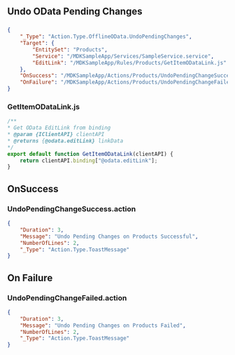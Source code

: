 ## Undo OData Pending Changes

###

```json
{
    "_Type": "Action.Type.OfflineOData.UndoPendingChanges",
    "Target": {
        "EntitySet": "Products",
        "Service": "/MDKSampleApp/Services/SampleService.service",
        "EditLink": "/MDKSampleApp/Rules/Products/GetItemODataLink.js"
    },
    "OnSuccess": "/MDKSampleApp/Actions/Products/UndoPendingChangeSuccess.action",
    "OnFailure": "/MDKSampleApp/Actions/Products/UndoPendingChangeFailed.action"
}
```

### GetItemODataLink.js

```js
/**
* Get OData EditLink from binding
* @param {IClientAPI} clientAPI
* @returns {@odata.editLink} linkData
*/
export default function GetItemODataLink(clientAPI) {
    return clientAPI.binding["@odata.editLink"];
}
```

## OnSuccess

### UndoPendingChangeSuccess.action

```json
{
    "Duration": 3,
    "Message": "Undo Pending Changes on Products Successful",
    "NumberOfLines": 2,
    "_Type": "Action.Type.ToastMessage"
}
```

## On Failure

### UndoPendingChangeFailed.action

```json
{
    "Duration": 3,
    "Message": "Undo Pending Changes on Products Failed",
    "NumberOfLines": 2,
    "_Type": "Action.Type.ToastMessage"
}
```
